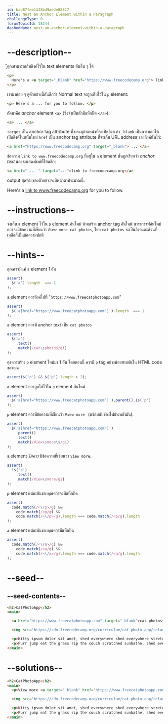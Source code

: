 ```yaml
---
id: bad87fee1348bd9aede08817
title: Nest an Anchor Element within a Paragraph
challengeType: 0
forumTopicId: 18244
dashedName: nest-an-anchor-element-within-a-paragraph
---
```


# --description--

ึุคุณสามารถเก็บลิงค์ไว้ใน text elements อันอื่น ๆ ได้

```html
<p>
  Here's a <a target="_blank" href="https://www.freecodecamp.org"> link to www.freecodecamp.org</a> for you to follow.
</p>
```

เรามาค่อย ๆ ดูตัวอย่างนี้กันดีกว่า 
Normal text จะถูกเก็บไว้ใน `p` element:

```html
<p> Here's a ... for you to follow. </p>
```

ถัดมาคือ *anchor* element `<a>` (ซึ่งจำเป็นตัวมีแท็กปิด `</a>`):  

```html
<a> ... </a>
```

`target` เป็น anchor tag attribute ที่จะระบุตำแหน่งที่จะเปิดลิงค์
ค่า `_blank` เป็นการบอกให้เปิดลิงค์ในแท็บใหม่
`href` เป็น anchor tag attribute ที่จะเก็บ URL address ของลิงค์นั้นไว้:  

```html
<a href="https://www.freecodecamp.org" target="_blank"> ... </a>
```

ข้อความ `link to www.freecodecamp.org` ที่อยู่ใน `a` element นั้นถูกเรียกว่า <dfn>anchor text</dfn> และจะแสดงลิงค์ที่ให้คลิก:

```html
<a href=" ... " target="...">link to freecodecamp.org</a>
```

output สุดท้ายของตัวอย่างจะมีหน้าตาประมาณนี้:  

Here's a <a href="https://www.freecodecamp.org" target="_blank">link to www.freecodecamp.org</a> for you to follow.

# --instructions--

จงเก็บ `a` element ไว้ใน `p` element อันใหม่
ห้ามสร้าง anchor tag อันใหม่
พารากราฟอันใหม่ควรจะมีข้อความที่เขียนว่า `View more cat photos`, โดย `cat photos` จะเป็นลิงค์และส่วนที่เหลือก็เป็นข้อความปกติ

# --hints--

คุณควรมีแค่ `a` element 1 อัน

```js
assert(
  $('a').length  === 1 
);
```

`a` element ควรลิงค์ไปที่ "`https://www.freecatphotoapp.com`"

```js
assert(
  $('a[href="https://www.freecatphotoapp.com"]').length  === 1 
);
```

 `a` element ควรมี anchor text เป็น `cat photos`

```js
assert(
  $('a')
    .text()
    .match(/cat\sphotos/gi)
);
```

คุรควรสร้าง `p` element ใหม่มา 1 อัน โดยตอนนี้ ควรมี `p` tag อย่างน้อยสามอันใน HTML code ของคุณ

```js
assert($('p') && $('p').length > 2);
```

`a` element ควรถูกใส่ไว้ใน `p` element อันใหม่

```js
assert(
  $('a[href="https://www.freecatphotoapp.com"]').parent().is('p')
);
```

`p` element ควรมีข้อความที่เขียนว่า `View more ` (พร้อมกับช่องไฟข้างหลังมัน).

```js
assert(
  $('a[href="https://www.freecatphotoapp.com"]')
    .parent()
    .text()
    .match(/View\smore\s/gi)
);
```

`a` element <em>ไม่ควร</em> มีข้อความที่เขียนว่า `View more`.

```js
assert(
  !$('a')
    .text()
    .match(/View\smore/gi)
);
```

 `p` element แต่ละอันของคุณควรจะมีแท็กปิด

```js
assert(
  code.match(/<\/p>/g) &&
    code.match(/<p/g) &&
    code.match(/<\/p>/g).length === code.match(/<p/g).length
);
```

`a` element แต่ละอันของคุณควรมีแท็กปิด

```js
assert(
  code.match(/<\/a>/g) &&
    code.match(/<a/g) &&
    code.match(/<\/a>/g).length === code.match(/<a/g).length
);
```

# --seed--

## --seed-contents--

```html
<h2>CatPhotoApp</h2>
<main>

  <a href="https://www.freecatphotoapp.com" target="_blank">cat photos</a>

  <img src="https://cdn.freecodecamp.org/curriculum/cat-photo-app/relaxing-cat.jpg" alt="A cute orange cat lying on its back.">

  <p>Kitty ipsum dolor sit amet, shed everywhere shed everywhere stretching attack your ankles chase the red dot, hairball run catnip eat the grass sniff.</p>
  <p>Purr jump eat the grass rip the couch scratched sunbathe, shed everywhere rip the couch sleep in the sink fluffy fur catnip scratched.</p>
</main>
```

# --solutions--

```html
<h2>CatPhotoApp</h2>
<main>
  <p>View more <a target="_blank" href="https://www.freecatphotoapp.com">cat photos</a></p>

  <img src="https://cdn.freecodecamp.org/curriculum/cat-photo-app/relaxing-cat.jpg" alt="A cute orange cat lying on its back.">

  <p>Kitty ipsum dolor sit amet, shed everywhere shed everywhere stretching attack your ankles chase the red dot, hairball run catnip eat the grass sniff.</p>
  <p>Purr jump eat the grass rip the couch scratched sunbathe, shed everywhere rip the couch sleep in the sink fluffy fur catnip scratched.</p>
</main>
```
